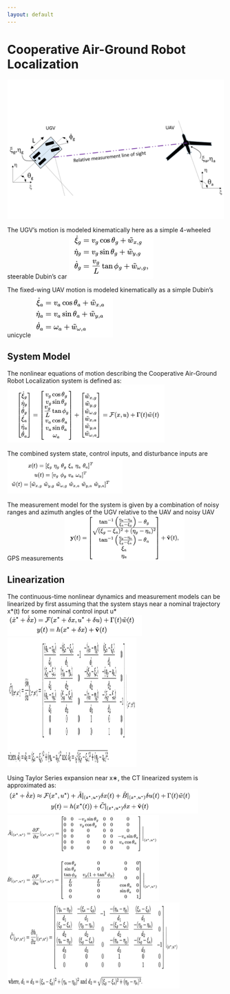 ```yaml
---
layout: default
---
```


# Cooperative Air-Ground Robot Localization


![Kalman Filter](../Images/State_Estimation.png)

The UGV’s motion is modeled kinematically here as a simple 4-wheeled steerable Dubin’s car 
![Kalman Filter](../Images/Estimation/estdyn1.png)

The fixed-wing UAV motion is modeled kinematically as a simple Dubin’s unicycle 
![Kalman Filter](../Images/Estimation/estdyn2.png)

## System Model
The nonlinear equations of motion describing the Cooperative Air-Ground Robot Localization system is defined as: 
![Kalman Filter](../Images/Estimation/estmodel1.png)

The combined system state, control inputs, and disturbance inputs are 
![Kalman Filter](../Images/Estimation/estmodel2.png)

The measurement model for the system is given by a combination of noisy ranges and azimuth angles of the UGV relative to the UAV and noisy UAV GPS measurements 
![Kalman Filter](../Images/Estimation/estmodel3.png)

## Linearization
The continuous-time nonlinear dynamics and measurement models can be linearized by first assuming that the system stays near a nominal trajectory x*(t) for some nominal control input u*
![Kalman Filter](../Images/Estimation/estlin1.png)
<img src="/Images/Estimation/estlin5.png" style="height: 300px; width:300px;"/>

Using Taylor Series expansion near x∗, the CT linearized system is approximated as:
![Kalman Filter](../Images/Estimation/estlin3.png)
![Kalman Filter](../Images/Estimation/estlin4.png)
<br>
<img src="/Images/Estimation/estlin5.png" style="height: 200px; width:400px;"/>
